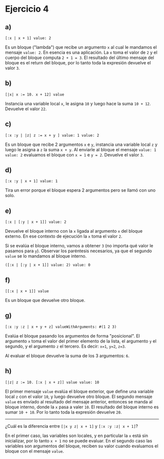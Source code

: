 # Ejercicio 4

## a)

```smalltalk
[:x | x + 1] value: 2
```

Es un bloque ("lambda") que recibe un argumento `x` al cual le mandamos el mensaje `value: 2`. En esencia es una aplicación. La `x` toma el valor de `2` y el cuerpo del bloque computa `2 + 1 = 3`. El resultado del último mensaje del bloque es el return del bloque, por lo tanto toda la expresión devuelve el valor `3`.

## b)

```smalltalk
[|x| x := 10. x + 12] value
```

Instancia una variable local `x`, le asigna `10` y luego hace la suma `10 + 12`. Devuelve el valor `22`.

## c)

```smalltalk
[:x :y | |z| z := x + y ] value: 1 value: 2
```

Es un bloque que recibe 2 argumentos `x` e `y`, instancia una variable local `z` y luego le asigna a `z` la suma `x + y`. Al enviarle al bloque el mensaje `value: 1 value: 2` evaluamos el bloque con `x = 1` e `y = 2`. Devuelve el valor `3`.

## d)

```smalltalk
[:x :y | x + 1] value: 1
```

Tira un error porque el bloque espera 2 argumentos pero se llamó con uno solo.

## e)

```smalltalk
[:x | [:y | x + 1]] value: 2
```

Devuelve el bloque interno con la `x` ligada al argumento `x` del bloque externo. En ese contexto de ejecución la `x` toma el valor `2`.

Si se evalúa el bloque interno, vamos a obtener `3` (no importa qué valor le pasamos para `y`). Observar los paréntesis necesarios, ya que el segundo `value` se lo mandamos al bloque interno.

```smalltalk
([:x | [:y | x + 1]] value: 2) value: 0
```

## f)

```smalltalk
[[:x | x + 1]] value
```

Es un bloque que devuelve otro bloque.

## g)

```smalltalk
[:x :y :z | x + y + z] valueWithArguments: #(1 2 3)
```

Evalúa el bloque pasando los argumentos de forma "posicional". El argumento `x` toma el valor del primer elemento de la lista, el argumento `y` el segundo, y el argumento `z` el tercero. Es decir: `x=1`, `y=2`, `z=3`.

Al evaluar el bloque devuelve la suma de los 3 argumentos: `6`.

## h)

```smalltalk
[|z| z := 10. [:x | x + z]] value value: 10
```

El primer mensaje `value` evalúa el bloque exterior, que define una variable local `z` con el valor `10`, y luego devuelve otro bloque. El segundo mensaje `value` es envíado al resultado del mensaje anterior, entonces se manda al bloque interno, donde la `x` pasa a valer `10`. El resultado del bloque interno es sumar `10 + 10`. Por lo tanto toda la expresión devuelve `20`.

---

¿Cuál es la diferencia entre `[|x y z| x + 1]` y `[:x :y :z| x + 1]`?

En el primer caso, las variables son locales, y en particular la `x` está sin inicializar, por lo tanto `x + 1` no se puede evaluar. En el segundo caso las variables son argumentos del bloque, reciben su valor cuando evaluamos el bloque con el mensaje `value`.
